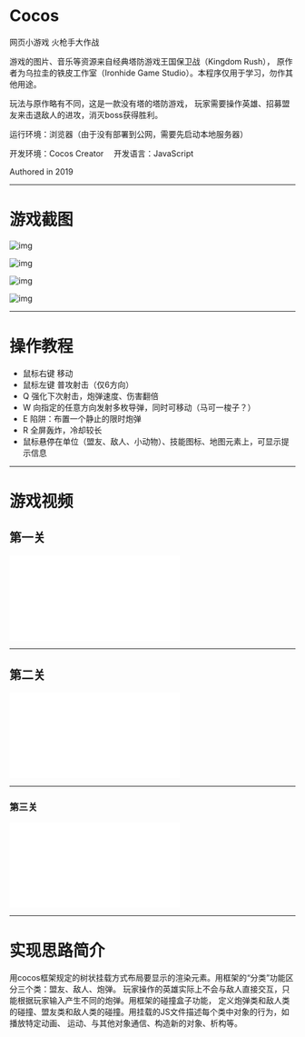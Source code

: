 # Cocos
网页小游戏 火枪手大作战

游戏的图片、音乐等资源来自经典塔防游戏王国保卫战（Kingdom Rush）， 原作者为乌拉圭的铁皮工作室（Ironhide Game Studio）。本程序仅用于学习，勿作其他用途。

玩法与原作略有不同，这是一款没有塔的塔防游戏， 玩家需要操作英雄、招募盟友来击退敌人的进攻，消灭boss获得胜利。

运行环境：浏览器（由于没有部署到公网，需要先启动本地服务器）

开发环境：Cocos Creator  开发语言：JavaScript

Authored in 2019

***

# 游戏截图
![img](https://github.com/lichengchen/cocos_demo/blob/main/pics/p1.png?raw=true)

![img](https://github.com/lichengchen/cocos_demo/blob/main/pics/p2.png?raw=true)

![img](https://github.com/lichengchen/cocos_demo/blob/main/pics/p4.png?raw=true)

![img](https://github.com/lichengchen/cocos_demo/blob/main/pics/p5.png?raw=true)

***

# 操作教程
- 鼠标右键  移动
- 鼠标左键  普攻射击（仅6方向）
- Q 强化下次射击，炮弹速度、伤害翻倍
- W 向指定的任意方向发射多枚导弹，同时可移动（马可一梭子？）
- E 陷阱：布置一个静止的限时炮弹
- R 全屏轰炸，冷却较长
- 鼠标悬停在单位（盟友、敌人、小动物）、技能图标、地图元素上，可显示提示信息

***

# 游戏视频
## 第一关
<iframe src="//player.bilibili.com/player.html?aid=84543138&bvid=BV1b7411e7JA&cid=144598773&page=16" scrolling="no" border="0" frameborder="no" framespacing="0" allowfullscreen="true"> </iframe>

***
## 第二关
<iframe src="//player.bilibili.com/player.html?aid=84543138&bvid=BV1b7411e7JA&cid=144598784&page=17" scrolling="no" border="0" frameborder="no" framespacing="0" allowfullscreen="true"> </iframe>

***
### 第三关
<iframe src="//player.bilibili.com/player.html?aid=84543138&bvid=BV1b7411e7JA&cid=144598812&page=18" scrolling="no" border="0" frameborder="no" framespacing="0" allowfullscreen="true"> </iframe>


***

# 实现思路简介
用cocos框架规定的树状挂载方式布局要显示的渲染元素。用框架的“分类”功能区分三个类：盟友、敌人、炮弹。 玩家操作的英雄实际上不会与敌人直接交互，只能根据玩家输入产生不同的炮弹。用框架的碰撞盒子功能， 定义炮弹类和敌人类的碰撞、盟友类和敌人类的碰撞。用挂载的JS文件描述每个类中对象的行为，如播放特定动画、 运动、与其他对象通信、构造新的对象、析构等。
